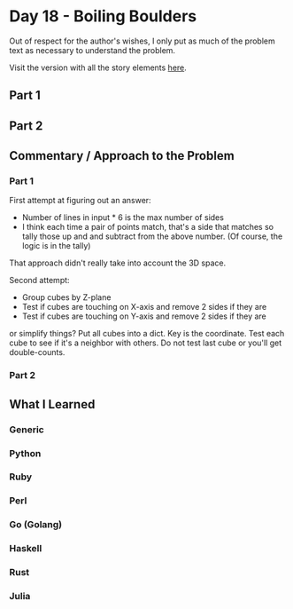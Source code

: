 # Day 18 - Boiling Boulders

Out of respect for the author's wishes, I only put as much of the problem text as necessary to understand the problem.

Visit the version with all the story elements [here](https://adventofcode.com/2022/day/18).

## Part 1

## Part 2

## Commentary / Approach to the Problem
### Part 1
First attempt at figuring out an answer:
- Number of lines in input * 6 is the max number of sides
- I think each time a pair of points match, that's a side that matches so tally those up and and subtract from the above number. (Of course, the logic is in the tally)

That approach didn't really take into account the 3D space.

Second attempt: 

- Group cubes by Z-plane
- Test if cubes are touching on X-axis and remove 2 sides if they are
- Test if cubes are touching on Y-axis and remove 2 sides if they are

or simplify things? Put all cubes into a dict. Key is the coordinate. Test each cube to see if it's a neighbor with others. Do not test last cube or you'll get double-counts.
### Part 2
## What I Learned

### Generic

### Python

### Ruby

### Perl

### Go (Golang)

### Haskell

### Rust

### Julia
